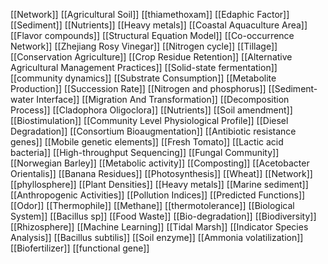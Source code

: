 [[Network]]
[[Agricultural Soil]]
[[thiamethoxam]]
[[Edaphic Factor]]
[[Sediment]]
[[Nutrients]]
[[Heavy metals]]
[[Coastal Aquaculture Area]]
[[Flavor compounds]]
[[Structural Equation Model]]
[[Co-occurrence Network]]
[[Zhejiang Rosy Vinegar]]
[[Nitrogen cycle]]
[[Tillage]]
[[Conservation Agriculture]]
[[Crop Residue Retention]]
[[Alternative Agricultural Management Practices]]
[[Solid-state fermentation]]
[[community dynamics]]
[[Substrate Consumption]]
[[Metabolite Production]]
[[Succession Rate]]
[[Nitrogen and phosphorus]]
[[Sediment-water Interface]]
[[Migration And Transformation]]
[[Decomposition Process]]
[[Cladophora Oligoclora]]
[[Nutrients]]
[[Soil amendment]]
[[Biostimulation]]
[[Community Level Physiological Profile]]
[[Diesel Degradation]]
[[Consortium Bioaugmentation]]
[[Antibiotic resistance genes]]
[[Mobile genetic elements]]
[[Fresh Tomato]]
[[Lactic acid bacteria]]
[[High-throughput Sequencing]]
[[Fungal Community]]
[[Norwegian Barley]]
[[Metabolic activity]]
[[Composting]]
[[Acetobacter Orientalis]]
[[Banana Residues]]
[[Photosynthesis]]
[[Wheat]]
[[Network]]
[[phyllosphere]]
[[Plant Densities]]
[[Heavy metals]]
[[Marine sediment]]
[[Anthropogenic Activities]]
[[Pollution Indices]]
[[Predicted Functions]]
[[Odor]]
[[Thermophile]]
[[Methane]]
[[thermotolerance]]
[[Biological System]]
[[Bacillus sp]]
[[Food Waste]]
[[Bio-degradation]]
[[Biodiversity]]
[[Rhizosphere]]
[[Machine Learning]]
[[Tidal Marsh]]
[[Indicator Species Analysis]]
[[Bacillus subtilis]]
[[Soil enzyme]]
[[Ammonia volatilization]]
[[Biofertilizer]]
[[functional gene]]
